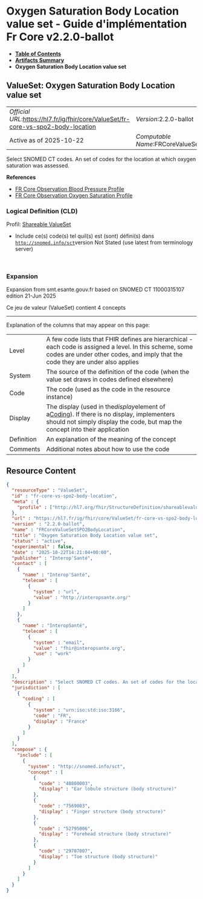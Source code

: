 # Oxygen Saturation Body Location value set - Guide d'implémentation Fr Core v2.2.0-ballot

* [**Table of Contents**](toc.md)
* [**Artifacts Summary**](artifacts.md)
* **Oxygen Saturation Body Location value set**

## ValueSet: Oxygen Saturation Body Location value set 

| | |
| :--- | :--- |
| *Official URL*:https://hl7.fr/ig/fhir/core/ValueSet/fr-core-vs-spo2-body-location | *Version*:2.2.0-ballot |
| Active as of 2025-10-22 | *Computable Name*:FRCoreValueSetSPO2BodyLocation |

 
Select SNOMED CT codes. An set of codes for the location at which oxygen saturation was assessed. 

 **References** 

* [FR Core Observation Blood Pressure Profile](StructureDefinition-fr-core-observation-bp.md)
* [FR Core Observation Oxygen Saturation Profile](StructureDefinition-fr-core-observation-saturation-oxygen.md)

### Logical Definition (CLD)

Profil: [Shareable ValueSet](http://hl7.org/fhir/R4/shareablevalueset.html)

* Include ce(s) code(s) tel quil(s) est (sont) défini(s) dans [`http://snomed.info/sct`](http://www.snomed.org/)version Not Stated (use latest from terminology server)

 

### Expansion

Expansion from smt.esante.gouv.fr based on SNOMED CT 11000315107 edition 21-Jun 2025

Ce jeu de valeur (ValueSet) contient 4 concepts

-------

 Explanation of the columns that may appear on this page: 

| | |
| :--- | :--- |
| Level | A few code lists that FHIR defines are hierarchical - each code is assigned a level. In this scheme, some codes are under other codes, and imply that the code they are under also applies |
| System | The source of the definition of the code (when the value set draws in codes defined elsewhere) |
| Code | The code (used as the code in the resource instance) |
| Display | The display (used in the*display*element of a[Coding](http://hl7.org/fhir/R4/datatypes.html#Coding)). If there is no display, implementers should not simply display the code, but map the concept into their application |
| Definition | An explanation of the meaning of the concept |
| Comments | Additional notes about how to use the code |



## Resource Content

```json
{
  "resourceType" : "ValueSet",
  "id" : "fr-core-vs-spo2-body-location",
  "meta" : {
    "profile" : ["http://hl7.org/fhir/StructureDefinition/shareablevalueset"]
  },
  "url" : "https://hl7.fr/ig/fhir/core/ValueSet/fr-core-vs-spo2-body-location",
  "version" : "2.2.0-ballot",
  "name" : "FRCoreValueSetSPO2BodyLocation",
  "title" : "Oxygen Saturation Body Location value set",
  "status" : "active",
  "experimental" : false,
  "date" : "2025-10-22T14:21:04+00:00",
  "publisher" : "Interop'Santé",
  "contact" : [
    {
      "name" : "Interop'Santé",
      "telecom" : [
        {
          "system" : "url",
          "value" : "http://interopsante.org/"
        }
      ]
    },
    {
      "name" : "InteropSanté",
      "telecom" : [
        {
          "system" : "email",
          "value" : "fhir@interopsante.org",
          "use" : "work"
        }
      ]
    }
  ],
  "description" : "Select SNOMED CT codes. An set of codes for the location at which oxygen saturation was assessed.",
  "jurisdiction" : [
    {
      "coding" : [
        {
          "system" : "urn:iso:std:iso:3166",
          "code" : "FR",
          "display" : "France"
        }
      ]
    }
  ],
  "compose" : {
    "include" : [
      {
        "system" : "http://snomed.info/sct",
        "concept" : [
          {
            "code" : "48800003",
            "display" : "Ear lobule structure (body structure)"
          },
          {
            "code" : "7569003",
            "display" : "Finger structure (body structure)"
          },
          {
            "code" : "52795006",
            "display" : "Forehead structure (body structure)"
          },
          {
            "code" : "29707007",
            "display" : "Toe structure (body structure)"
          }
        ]
      }
    ]
  }
}

```
